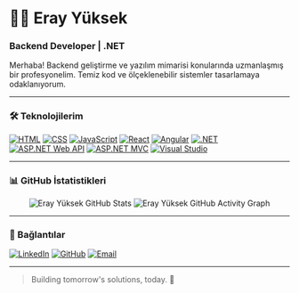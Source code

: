 # 👨‍💻 Eray Yüksek

### Backend Developer | .NET 

Merhaba! Backend geliştirme ve yazılım mimarisi konularında uzmanlaşmış bir profesyonelim. Temiz kod ve ölçeklenebilir sistemler tasarlamaya odaklanıyorum.

---

### 🛠️ Teknolojilerim

[![HTML](https://img.shields.io/badge/HTML5-E34F26?style=for-the-badge&logo=html5&logoColor=white)](https://developer.mozilla.org/en-US/docs/Web/HTML)
[![CSS](https://img.shields.io/badge/CSS3-1572B6?style=for-the-badge&logo=css3&logoColor=white)](https://developer.mozilla.org/en-US/docs/Web/CSS)
[![JavaScript](https://img.shields.io/badge/JavaScript-F7DF1E?style=for-the-badge&logo=javascript&logoColor=black)](https://developer.mozilla.org/en-US/docs/Web/JavaScript)
[![React](https://img.shields.io/badge/React-61DAFB?style=for-the-badge&logo=react&logoColor=black)](https://reactjs.org/)
[![Angular](https://img.shields.io/badge/Angular-DD0031?style=for-the-badge&logo=angular&logoColor=white)](https://angular.io/)
[![.NET](https://img.shields.io/badge/.NET-512BD4?style=for-the-badge&logo=dotnet&logoColor=white)](https://dotnet.microsoft.com/)
[![ASP.NET Web API](https://img.shields.io/badge/ASP.NET%20Web%20API-3277A8?style=for-the-badge&logo=dotnet&logoColor=white)](https://docs.microsoft.com/en-us/aspnet/core/web-api/)
[![ASP.NET MVC](https://img.shields.io/badge/ASP.NET%20MVC-512BD4?style=for-the-badge&logo=dot-net&logoColor=white)](https://docs.microsoft.com/en-us/aspnet/mvc/overview/)
[![Visual Studio](https://img.shields.io/badge/Visual%20Studio-5C2D91?style=for-the-badge&logo=visual-studio&logoColor=white)](https://visualstudio.microsoft.com/)

---

### 📊 GitHub İstatistikleri

<div align="center">

<img src="https://github-readme-stats.vercel.app/api?username=ErayYuksek&show_icons=true&theme=radical&hide_border=true&bg_color=0D1117&title_color=F85149&icon_color=58A6FF&text_color=C9D1D9" alt="Eray Yüksek GitHub Stats" />

<img src="https://github-readme-activity-graph.vercel.app/graph?username=ErayYuksek&theme=react-dark&bg_color=0D1117&color=58A6FF&line=1F6FEB&point=F85149&area=true&hide_border=true" alt="Eray Yüksek GitHub Activity Graph" />

</div>

---

### 🤝 Bağlantılar

[![LinkedIn](https://img.shields.io/badge/LinkedIn-Connect-0077B5?style=for-the-badge&logo=linkedin&logoColor=white)](https://www.linkedin.com/in/eray-y-6a671a322/)
[![GitHub](https://img.shields.io/badge/GitHub-@ErayYuksek-181717?style=for-the-badge&logo=github&logoColor=white)](https://github.com/ErayYuksek)
[![Email](https://img.shields.io/badge/Email-Contact-EA4335?style=for-the-badge&logo=gmail&logoColor=white)](mailto:eray@example.com)

---

> Building tomorrow's solutions, today. 🚀
